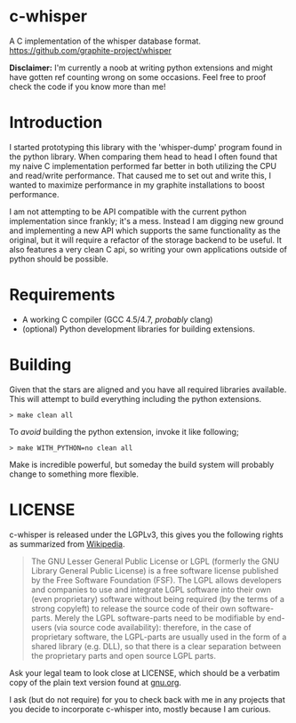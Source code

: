 c-whisper
=========

A C implementation of the whisper database format.
https://github.com/graphite-project/whisper

**Disclaimer:**
I'm currently a noob at writing python extensions and might have gotten ref
counting wrong on some occasions.
Feel free to proof check the code if you know more than me!

Introduction
============

I started prototyping this library with the 'whisper-dump' program found in the 
python library.
When comparing them head to head I often found that my naive C implementation
performed far better in both utilizing the CPU and read/write performance.
That caused me to set out and write this, I wanted to maximize performance in
my graphite installations to boost performance.

I am not attempting to be API compatible with the current python implementation 
since frankly; it's a mess.
Instead I am digging new ground and implementing a new API which supports the
same functionality as the original, but it will require a refactor of the
storage backend to be useful.
It also features a very clean C api, so writing your own applications outside
of python should be possible.

Requirements
============

* A working C compiler (GCC 4.5/4.7, *probably* clang)
* (optional) Python development libraries for building extensions.

Building
========
Given that the stars are aligned and you have all required libraries available.
This will attempt to build everything including the python extensions.

    > make clean all

To *avoid* building the python extension, invoke it like following;

    > make WITH_PYTHON=no clean all

Make is incredible powerful, but someday the build system will probably change
to something more flexible.

LICENSE
=======
c-whisper is released under the LGPLv3, this gives you the following rights as
summarized from
[Wikipedia](http://en.wikipedia.org/wiki/GNU_Lesser_General_Public_License).

> The GNU Lesser General Public License or LGPL (formerly the GNU Library
> General Public License) is a free software license published by the Free
> Software Foundation (FSF). The LGPL allows developers and companies to use
> and integrate LGPL software into their own (even proprietary) software
> without being required (by the terms of a strong copyleft) to release the
> source code of their own software-parts. Merely the LGPL software-parts need
> to be modifiable by end-users (via source code availability): therefore, in
> the case of proprietary software, the LGPL-parts are usually used in the
> form of a shared library (e.g. DLL), so that there is a clear separation
> between the proprietary parts and open source LGPL parts.

Ask your legal team to look close at LICENSE, which should be a verbatim copy
of the plain text version found at
[gnu.org](http://www.gnu.org/licenses/lgpl-3.0.txt).

I ask (but do not require) for you to check back with me in any projects that
you decide to incorporate c-whisper into, mostly because I am curious.

